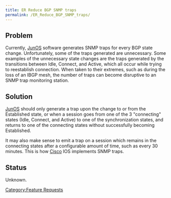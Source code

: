 ```yaml
---
title: ER Reduce BGP SNMP traps
permalink: /ER_Reduce_BGP_SNMP_traps/
---
```


Problem
-------

Currently, [JunOS](/JunOS "wikilink") software generates SNMP traps for every BGP state change. Unfortunately, some of the traps generated are unnecessary. Some examples of the unnecessary state changes are the traps generated by the transitions between Idle, Connect, and Active, which all occur while trying to reestablish connection. When taken to their extremes, such as during the loss of an IBGP mesh, the number of traps can become disruptive to an SNMP trap monitoring station.

Solution
--------

[JunOS](/JunOS "wikilink") should only generate a trap upon the change to or from the Established state, or when a session goes from one of the 3 "connecting" states (Idle, Connect, and Active) to one of the synchronization states, and returns to one of the connecting states without successfully becoming Established.

It may also make sense to emit a trap on a session which remains in the connecting states after a configurable amount of time, such as every 30 minutes. This is how [Cisco](/Cisco "wikilink") IOS implements SNMP traps.

Status
------

Unknown.

[Category:Feature Requests](/Category:Feature_Requests "wikilink")